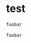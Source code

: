 # test

<!-- mapfile:external1.txt -->
```text:external1.txt
foobar
```
<!-- mapfile.end -->

<!-- maprange:external2.txt,range -->
```text:external2.txt
foobar
```
<!-- maprange.end -->
